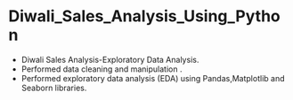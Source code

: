 # Diwali_Sales_Analysis_Using_Python
- Diwali Sales Analysis-Exploratory Data Analysis.
- Performed data cleaning and manipulation .
- Performed exploratory data analysis (EDA) using Pandas,Matplotlib and Seaborn libraries.
